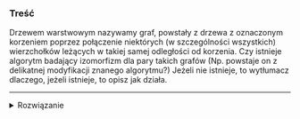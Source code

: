 ### Treść
Drzewem warstwowym nazywamy graf, powstały z drzewa z oznaczonym korzeniem poprzez połączenie niektórych (w szczególności wszystkich) wierzchołków leżących w takiej samej odległości od korzenia. Czy istnieje algorytm badający izomorfizm dla pary takich grafów (Np. powstaje on z delikatnej modyfikacji znanego algorytmu?) Jeżeli nie istnieje, to wytłumacz dlaczego, jeżeli istnieje, to opisz jak działa.

------
<details><summary>Rozwiązanie</summary>
<p>

